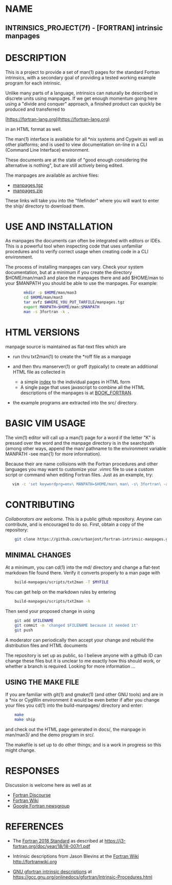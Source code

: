 # NAME

   ## INTRINSICS_PROJECT(7f) - [FORTRAN] intrinsic manpages

# DESCRIPTION

This is a project to provide a set of man(1) pages for the standard
Fortran intrinsics, with a secondary goal of providing a tested working
example program for each intrinsic.

Unlike many parts of a language, intrinsics can naturally be described
in discrete units using manpages. If we get enough momentum going here
using a "divide and conquer" approach, a finished product can quickly
be produced and transferred to

   [https://fortran-lang.org](https://fortran-lang.org)

in an HTML format as well.

The man(1) interface is available for all *nix systems and Cygwin as well
as other platforms; and is used to view documentation on-line in a CLI
(Command Line Interface) environment.

These documents are at the state of "good enough considering the
alternative is nothing", but are still actively being edited.

The manpages are available as archive files:

   - [manpages.tgz](ship/manpages.zip)
   - [manpages.zip](ship/manpages.tgz)

These links will take you into the "filefinder" where you will want to
enter the ship/ directory to download them.

# USE AND INSTALLATION

As manpages the documents can often be integrated with editors or
IDEs. This is a powerful tool when inspecting code that uses unfamiliar
procedures and to verify correct usage when creating code in a CLI
environment.

The process of installing manpages can vary. Check your system
documentation, but at a minimum if you create the directory $HOME/man/man3
and place the manpages there and add $HOME/man to your $MANPATH you
should be able to use the manpages. For example:
```bash
        mkdir -p $HOME/man/man3
        cd $HOME/man/man3
        tar xvfz $WHERE_YOU_PUT_TARFILE/manpages.tgz
        export MANPATH=$HOME/man:$MANPATH
        man -s 3fortran -k .
```
# HTML VERSIONS

manpage source is maintained as flat-text files which are

* run thru txt2man(1) to create the *roff file as a manpage
* and then thru manserver(1) or groff (typically) to create an additional
  HTML file as collected in
   - a simple [index](https://urbanjost.github.io/fortran-intrinsic-manpages/) to
     the individual pages in HTML form
   - A single page that uses javascript to combine all the HTML
     descriptions of the manpages is at 
     [BOOK_FORTRAN](https://urbanjost.github.io/fortran-intrinsic-manpages/BOOK_FORTRAN.html).

* the example programs are extracted into the src/ directory.

# BASIC VIM USAGE

The vim(1) editor will call up a man(1) page for a word
if the letter "K" is pressed over the word and the manpage directory
is in the searchpath (among other ways, append the man/ pathname to
the environment variable MANPATH -see man(1) for more information).

Because their are name collisions with the Fortran procedures and
other languages you may want to customize your .vimrc file to use
a custom script or command when editing Fortran files. Just as 
an example, try:
```bash
   vim -c 'set keywordprg=env\ MANPATH=$HOME/man\ man\ -s\ 3fortran\ -a' test.f90
```
# CONTRIBUTING

_Collaborators are welcome_.  This is a public github repository. Anyone
can contribute, and is encouraged to do so. First, obtain a copy of
the repository:
```bash
    git clone https://github.com/urbanjost/fortran-intrinsic-manpages.git
```
## MINIMAL CHANGES

At a minimum, you can cd(1) into the md/ directory and change a flat-text
markdown file found there. Verify it converts properly to a man page with
```bash
    build-manpages/scripts/txt2man -T $MYFILE
```
You can get help on the markdown rules by entering
```bash
    build-manpages/scripts/txt2man -h
```
Then send your proposed change in using
```bash
    git add $FILENAME
    git commit -m 'changed $FILENAME because it needed it'
    git push
```
A moderator can periodically then accept your change and rebuild
the distribution files and HTML documents

The repository is set up as public, so I believe anyone with a github ID
can change these files but it is unclear to me exactly how this should
work, or whether a branch is required. Looking for more information ...

## USING THE MAKE FILE

If you are familiar with git(1) and gmake(1) (and other GNU tools) and 
are in a *nix or CygWin environment it 
would be even better if after you change your files you cd(1) into the
build-manpages/ directory and enter:
```bash
    make
    make ship
```
and check out the HTML page generated in docs/, the manpage in man/man3/
and the demo program in src/.

The makefile is set up to do other things; and is a work in progress so
this might change.

# RESPONSES

Discussion is welcome here as well as at
 - [Fortran Discourse](https://fortran-lang.discourse.group/t/fortran-intrinsic-manpages/160/)
 - [Fortran Wiki](http://fortranwiki.org)
 - [Google Fortran newsgroup](https://groups.google.com/forum/#!forum/comp.lang.fortran)

# REFERENCES
 - The [Fortran 2018 Standard](https://j3-fortran.org/doc/year/18/18-007r1.pdf)
   as described at https://j3-fortran.org/doc/year/18/18-007r1.pdf

 - Intrinsic descriptions from Jason Blevins at the
   [Fortran Wiki](http://fortranwiki.org) http://fortranwiki.org

 - [GNU gfortran intrinsic descriptions](https://gcc.gnu.org/onlinedocs/gfortran/Intrinsic-Procedures.html)
   at https://gcc.gnu.org/onlinedocs/gfortran/Intrinsic-Procedures.html
